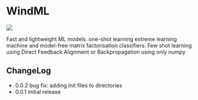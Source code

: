 # WindML

![](images/logo.png)

Fast and lightweight ML models. one-shot learning extreme learning machine and model-free matrix factorisation classifiers. Few shot learning using Direct Feedback Alignment or Backpropagation using only numpy

## ChangeLog
- 0.0.2 bug fix: adding init files to directories
- 0.0.1 initial release